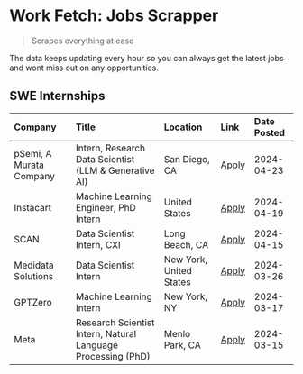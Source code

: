 # Work Fetch: Jobs Scrapper
> Scrapes everything at ease

The data keeps updating every hour so you can always get the latest jobs and wont miss out on any opportunities.

## SWE Internships
<!--START_SECTION:workfetch-->
| Company                 | Title                                                        | Location                | Link                                                                                                                                                                                                                                                                             | Date Posted   |
|:------------------------|:-------------------------------------------------------------|:------------------------|:---------------------------------------------------------------------------------------------------------------------------------------------------------------------------------------------------------------------------------------------------------------------------------|:--------------|
| pSemi, A Murata Company | Intern, Research Data Scientist (LLM & Generative AI)        | San Diego, CA           | [Apply](https://www.linkedin.com/jobs/view/intern-research-data-scientist-llm-generative-ai-at-psemi-a-murata-company-3887074168?position=4&pageNum=0&refId=1WF8dWJTpVTI3Wo7%2BBMhGQ%3D%3D&trackingId=kr3%2FnHVO6hods4%2FQOLi0Ow%3D%3D&trk=public_jobs_jserp-result_search-card) | 2024-04-23    |
| Instacart               | Machine Learning Engineer, PhD Intern                        | United States           | [Apply](https://www.linkedin.com/jobs/view/machine-learning-engineer-phd-intern-at-instacart-3901991739?position=2&pageNum=0&refId=1WF8dWJTpVTI3Wo7%2BBMhGQ%3D%3D&trackingId=flIseafsglMD8rNLEYI4EA%3D%3D&trk=public_jobs_jserp-result_search-card)                              | 2024-04-19    |
| SCAN                    | Data Scientist Intern, CXI                                   | Long Beach, CA          | [Apply](https://www.linkedin.com/jobs/view/data-scientist-intern-cxi-at-scan-3899690492?position=10&pageNum=0&refId=1WF8dWJTpVTI3Wo7%2BBMhGQ%3D%3D&trackingId=FHnFuF8xRXwTtyVyW6%2BocA%3D%3D&trk=public_jobs_jserp-result_search-card)                                           | 2024-04-15    |
| Medidata Solutions      | Data Scientist Intern                                        | New York, United States | [Apply](https://www.linkedin.com/jobs/view/data-scientist-intern-at-medidata-solutions-3810253704?position=9&pageNum=0&refId=1WF8dWJTpVTI3Wo7%2BBMhGQ%3D%3D&trackingId=43nAsdGDx%2FIMjvga10N1fA%3D%3D&trk=public_jobs_jserp-result_search-card)                                  | 2024-03-26    |
| GPTZero                 | Machine Learning Intern                                      | New York, NY            | [Apply](https://www.linkedin.com/jobs/view/machine-learning-intern-at-gptzero-3860723963?position=8&pageNum=0&refId=1WF8dWJTpVTI3Wo7%2BBMhGQ%3D%3D&trackingId=cetQQGuw6NV5Zm0x81U9vQ%3D%3D&trk=public_jobs_jserp-result_search-card)                                             | 2024-03-17    |
| Meta                    | Research Scientist Intern, Natural Language Processing (PhD) | Menlo Park, CA          | [Apply](https://www.linkedin.com/jobs/view/research-scientist-intern-natural-language-processing-phd-at-meta-3858718375?position=7&pageNum=0&refId=1WF8dWJTpVTI3Wo7%2BBMhGQ%3D%3D&trackingId=j89vED475VlNmX5sYa20NQ%3D%3D&trk=public_jobs_jserp-result_search-card)              | 2024-03-15    |
<!--END_SECTION:workfetch-->

